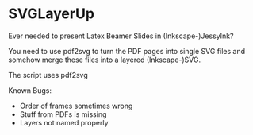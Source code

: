 # SVGLayerUp
Ever needed to present Latex Beamer Slides in (Inkscape-)JessyInk?

You need to use pdf2svg to turn the PDF pages into single SVG files and somehow merge these files into a layered (Inkscape-)SVG.

The script uses pdf2svg

Known Bugs:
* Order of frames sometimes wrong
* Stuff from PDFs is missing
* Layers not named properly
